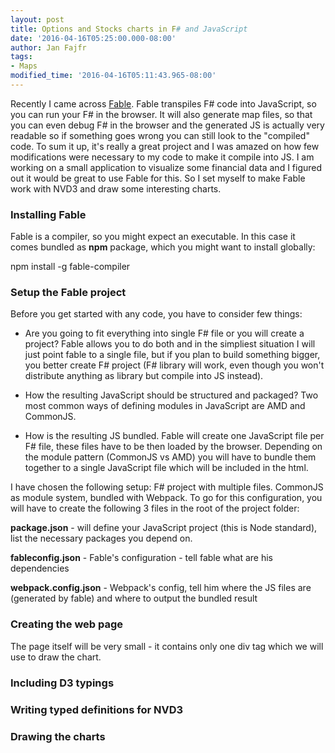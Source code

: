 ```yaml
---
layout: post
title: Options and Stocks charts in F# and JavaScript
date: '2016-04-16T05:25:00.000-08:00'
author: Jan Fajfr
tags:
- Maps
modified_time: '2016-04-16T05:11:43.965-08:00'
---
```

Recently I came across [Fable](http://fable.io/). Fable transpiles F# code into JavaScript, so you can run your F# in the browser. It will also generate map files, so that you can even debug F# in the browser and the generated JS is actually very readable so if something goes wrong you can still look to the "compiled" code. To sum it up, it's really a great project and I was amazed on how few modifications were necessary to my code to make it compile into JS. I am working on a small application to visualize some financial data and I figured out it would be great to use Fable for this. So I set myself to make Fable work with NVD3 and draw some interesting charts.

### Installing Fable
Fable is a compiler, so you might expect an executable. In this case it comes bundled as **npm** package, which you might want to install globally:

npm install -g fable-compiler

### Setup the Fable project
Before you get started with any code, you have to consider few things:

* Are you going to fit everything into single F# file or you will create a project? Fable allows you to do both and in the simpliest situation I will just point fable to a single file, but if you plan to build something bigger, you better create F# project (F# library will work, even though you won't distribute anything as library but compile into JS instead).

* How the resulting JavaScript should be structured and packaged? Two most common ways of defining modules in JavaScript are AMD and CommonJS.

* How is the resulting JS bundled. Fable will create one JavaScript file per F# file, these files have to be then loaded by the browser. Depending on the module pattern (CommonJS vs AMD) you will have to bundle them together to a single JavaScript file which will be included in the html.

I have chosen the following setup: F# project with multiple files. CommonJS as module system, bundled with Webpack. To go for this configuration, you will have to create the following 3 files in the root of the project folder:

**package.json**  - will define your JavaScript project (this is Node standard), list the necessary packages you depend on.

**fableconfig.json** - Fable's configuration - tell fable what are his dependencies

**webpack.config.json** - Webpack's config, tell him where the JS files are (generated by fable) and where to output the bundled result

### Creating the web page
The page itself will be very small - it contains only one div tag which we will use to draw the chart.


### Including D3 typings

### Writing typed definitions for NVD3

### Drawing the charts
